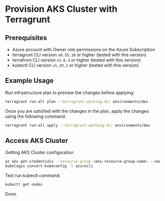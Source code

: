 # Provision AKS Cluster with Terragrunt

## Prerequisites

- Azure account with Owner role permissions on the Azure Subscription
- terragrunt CLI version `v0.55.18` or higher (tested with this version)
- terrafrom CLI version `v1.6.3` or higher (tested with this version)
- kubectl CLI version `v1.29.2` or higher (tested with this version)

## Example Usage

Run infrastructure plan to preview the changes before applying:

```bash
terragrunt run-all plan --terragrunt-working-dir environments/dev
```

Once you are satisfied with the changes in the plan, apply the changes using the following command:

```bash
terragrunt run-all apply --terragrunt-working-dir environments/dev
```

## Access AKS Cluster

Getting AKS Cluster configuration

```bash
az aks get-credentials --resource-group <aks-resource-group-name> --name <aks-cluster-name> --overwrite-existing
kubelogin convert-kubeconfig -l azurecli
```

Test run kubectl command:

```bash
kubectl get nodes
```

Done.
